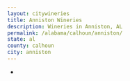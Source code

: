 ```yaml
---
layout: citywineries
title: Anniston Wineries
description: Wineries in Anniston, AL
permalink: /alabama/calhoun/anniston/
state: al
county: calhoun
city: anniston
---
```

-
